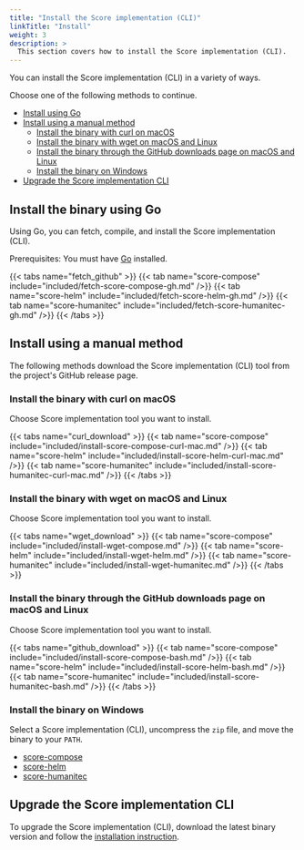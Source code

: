 ```yaml
---
title: "Install the Score implementation (CLI)"
linkTitle: "Install"
weight: 3
description: >
  This section covers how to install the Score implementation (CLI).
---
```


You can install the Score implementation (CLI) in a variety of ways.

Choose one of the following methods to continue.

- [Install using Go](#install-the-binary-using-go)
- [Install using a manual method](#install-using-a-manual-method)
  - [Install the binary with curl on macOS](#install-the-binary-with-curl-on-macos)
  - [Install the binary with wget on macOS and Linux](#install-the-binary-with-wget-on-macos-and-linux)
  - [Install the binary through the GitHub downloads page on macOS and Linux](#install-the-binary-through-the-github-downloads-page-on-macos-and-linux)
  - [Install the binary on Windows](#install-the-binary-on-windows)
- [Upgrade the Score implementation CLI](#upgrade-the-score-implementation-cli)

## Install the binary using Go

Using Go, you can fetch, compile, and install the Score implementation (CLI).

Prerequisites: You must have [Go](https://go.dev/dl/) installed.

{{< tabs name="fetch_github" >}}
{{< tab name="score-compose" include="included/fetch-score-compose-gh.md" />}}
{{< tab name="score-helm" include="included/fetch-score-helm-gh.md" />}}
{{< tab name="score-humanitec" include="included/fetch-score-humanitec-gh.md" />}}
{{< /tabs >}}

## Install using a manual method

The following methods download the Score implementation (CLI) tool from the project's GitHub release page.

### Install the binary with curl on macOS

Choose Score implementation tool you want to install.

{{< tabs name="curl_download" >}}
{{< tab name="score-compose" include="included/install-score-compose-curl-mac.md" />}}
{{< tab name="score-helm" include="included/install-score-helm-curl-mac.md" />}}
{{< tab name="score-humanitec" include="included/install-score-humanitec-curl-mac.md" />}}
{{< /tabs >}}

### Install the binary with wget on macOS and Linux

Choose Score implementation tool you want to install.

{{< tabs name="wget_download" >}}
{{< tab name="score-compose" include="included/install-wget-compose.md" />}}
{{< tab name="score-helm" include="included/install-wget-helm.md" />}}
{{< tab name="score-humanitec" include="included/install-wget-humanitec.md" />}}
{{< /tabs >}}

### Install the binary through the GitHub downloads page on macOS and Linux

Choose Score implementation tool you want to install.

{{< tabs name="github_download" >}}
{{< tab name="score-compose" include="included/install-score-compose-bash.md" />}}
{{< tab name="score-helm" include="included/install-score-helm-bash.md" />}}
{{< tab name="score-humanitec" include="included/install-score-humanitec-bash.md" />}}
{{< /tabs >}}

### Install the binary on Windows

Select a Score implementation (CLI), uncompress the `zip` file, and move the binary to your `PATH`.

- [score-compose](https://github.com/score-spec/score-compose/releases)
- [score-helm](https://github.com/score-spec/score-helm/releases)
- [score-humanitec](https://github.com/score-spec/score-humanitec/releases)

## Upgrade the Score implementation CLI

To upgrade the Score implementation (CLI), download the latest binary version and follow the [installation instruction](#install-using-a-manual-method).

<!-- ### macOS

We recommend installing the {{< glossary_tooltip text="Score implementation (CLI)" term_id="platform-cli" >}} with [Homebrew](https://brew.sh/index.html).
With Homebrew, you can access an extensive selection of libraries and applications, with their dependencies managed for you.

### Prerequisites

Install Homebrew according to the [official Homebrew installation instructions](https://brew.sh/index.html).

### To install Score on macOS

1. Install Score by running `brew install score-compose` from your terminal.
2. Verify Score is installed by running `score-compose --version`.

### Linux

On the Linux operating systems, use the built-in package manager to install Score:

1. Open a terminal and run these commands to install the latest {{< glossary_tooltip text="Score implementation (CLI)" term_id="platform-cli" >}} from the officially maintained package archives:

   ```shell
   apt-add-repository ppa:score-compose
   apt-get update
   apt-get install score-compose
   ```

1. To verify that Score works on your computer, run:

   ```shell
   score-compose --version
   ```

### Windows

## After you install Score

-->
